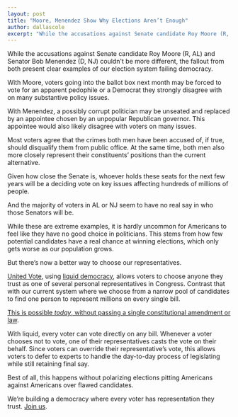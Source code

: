 ```yaml
---
layout: post
title: "Moore, Menendez Show Why Elections Aren’t Enough"
author: dallascole
excerpt: "While the accusations against Senate candidate Roy Moore (R, AL) and Senator Bob Menendez (D, NJ) couldn't be more different, the fallout from both present clear examples of our election system failing democracy."
---
```


While the accusations against Senate candidate Roy Moore (R, AL) and Senator Bob Menendez (D, NJ) couldn't be more different, the fallout from both present clear examples of our election system failing democracy.

With Moore, voters going into the ballot box next month may be forced to vote for an apparent pedophile or a Democrat they strongly disagree with on many substantive policy issues.

With Menendez, a possibly corrupt politician may be unseated and replaced by an appointee chosen by an unpopular Republican governor. This appointee would also likely disagree with voters on many issues.

Most voters agree that the crimes both men have been accused of, if true, should disqualify them from public office. At the same time, both men also more closely represent their constituents’ positions than the current alternative.

Given how close the Senate is, whoever holds these seats for the next few years will be a deciding vote on key issues affecting hundreds of millions of people.

And the majority of voters in AL or NJ seem to have no real say in who those Senators will be.

While these are extreme examples, it is hardly uncommon for Americans to feel like they have no good choice in politicians. This stems from how few potential candidates have a real chance at winning elections, which only gets worse as our population grows.

But there’s now a better way to choose our representatives.

[United Vote](http://united.vote/), using [liquid democracy](https://www.youtube.com/watch?v=Ya1dNNzkQTE), allows voters to choose anyone they trust as one of several personal representatives in Congress. Contrast that with our current system where we choose from a narrow pool of candidates to find one person to represent millions on every single bill.

[This is possible *today*, without passing a single constitutional amendment or law](https://blog.united.vote/2017/11/06/announcing-united-vote/).

With liquid, every voter can vote directly on any bill. Whenever a voter chooses not to vote, one of their representatives casts the vote on their behalf. Since voters can override their representative’s vote, this allows voters to defer to experts to handle the day-to-day process of legislating while still retaining final say.

Best of all, this happens without polarizing elections pitting Americans against Americans over flawed candidates.

We’re building a democracy where every voter has representation they trust. [Join us](https://united.vote/join).
